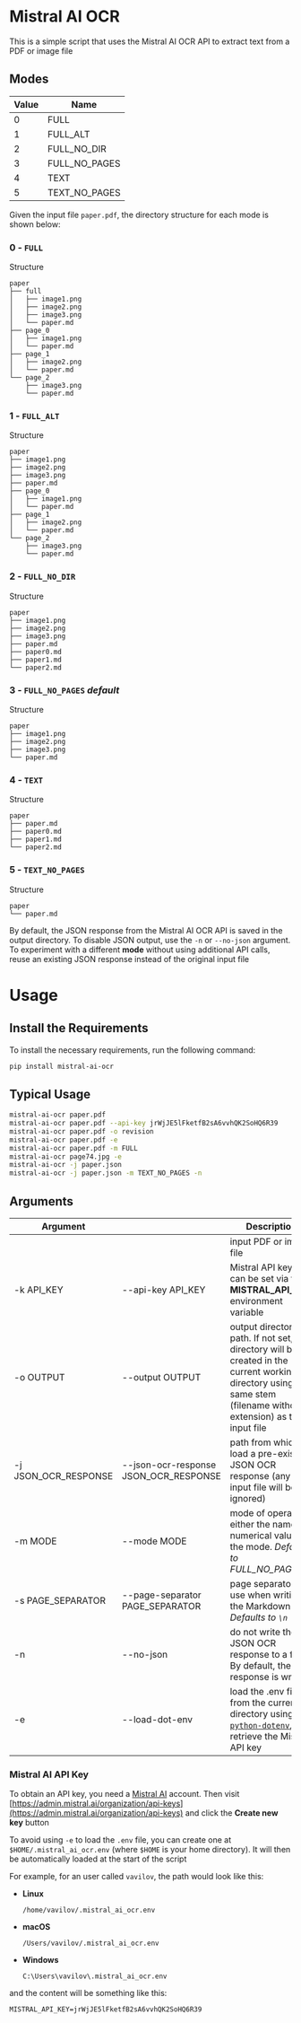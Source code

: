 # Mistral AI OCR
This is a simple script that uses the Mistral AI OCR API to extract text from a PDF or image file

## Modes

| Value | Name |
|-|-|
| 0 | FULL |
| 1 | FULL_ALT |
| 2 | FULL_NO_DIR |
| 3 | FULL_NO_PAGES |
| 4 | TEXT |
| 5 | TEXT_NO_PAGES |

Given the input file `paper.pdf`, the directory structure for each mode is shown below:

### 0 - `FULL`

Structure
```
paper
├── full
│   ├── image1.png
│   ├── image2.png
│   ├── image3.png
│   └── paper.md
├── page_0
│   ├── image1.png
│   └── paper.md
├── page_1
│   ├── image2.png
│   └── paper.md
└── page_2
    ├── image3.png
    └── paper.md
```

### 1 - `FULL_ALT`

Structure
```
paper
├── image1.png
├── image2.png
├── image3.png
├── paper.md
├── page_0
│   ├── image1.png
│   └── paper.md
├── page_1
│   ├── image2.png
│   └── paper.md
└── page_2
    ├── image3.png
    └── paper.md
```

### 2 - `FULL_NO_DIR`

Structure
```
paper
├── image1.png
├── image2.png
├── image3.png
├── paper.md
├── paper0.md
├── paper1.md
└── paper2.md
```

### 3 - `FULL_NO_PAGES` *default*

Structure
```
paper
├── image1.png
├── image2.png
├── image3.png
└── paper.md
```

### 4 - `TEXT`

Structure
```
paper
├── paper.md
├── paper0.md
├── paper1.md
└── paper2.md
```

### 5 - `TEXT_NO_PAGES`

Structure
```
paper
└── paper.md
```

By default, the JSON response from the Mistral AI OCR API is saved in the output directory. To disable JSON output, use the `-n` or `--no-json` argument. To experiment with a different **mode** without using additional API calls, reuse an existing JSON response instead of the original input file

# Usage

## Install the Requirements

To install the necessary requirements, run the following command:

```sh
pip install mistral-ai-ocr
```

## Typical Usage

```sh
mistral-ai-ocr paper.pdf
mistral-ai-ocr paper.pdf --api-key jrWjJE5lFketfB2sA6vvhQK2SoHQ6R39
mistral-ai-ocr paper.pdf -o revision
mistral-ai-ocr paper.pdf -e
mistral-ai-ocr paper.pdf -m FULL
mistral-ai-ocr page74.jpg -e
mistral-ai-ocr -j paper.json
mistral-ai-ocr -j paper.json -m TEXT_NO_PAGES -n
```

## Arguments

| Argument || Description |
|-|-|-|
| | | input PDF or image file |
| -k API_KEY | --api-key API_KEY | Mistral API key, can be set via the **MISTRAL_API_KEY** environment variable |
| -o OUTPUT | --output OUTPUT | output directory path. If not set, a directory will be created in the current working directory using the same stem (filename without extension) as the input file |
| -j JSON_OCR_RESPONSE | --json-ocr-response JSON_OCR_RESPONSE | path from which to load a pre-existing JSON OCR response (any input file will be ignored) |
| -m MODE | --mode MODE | mode of operation: either the name or numerical value of the mode. _Defaults to FULL_NO_PAGES_ |
| -s PAGE_SEPARATOR | --page-separator PAGE_SEPARATOR | page separator to use when writing the Markdown file. _Defaults to `\n`_ |
| -n | --no-json | do not write the JSON OCR response to a file. By default, the response is written |
| -e | --load-dot-env | load the .env file from the current directory using [`python-dotenv`](https://pypi.org/project/python-dotenv/), to retrieve the Mistral API key |

### Mistral AI API Key

To obtain an API key, you need a [Mistral AI](https://auth.mistral.ai/ui/registration) account. Then visit [https://admin.mistral.ai/organization/api-keys](https://admin.mistral.ai/organization/api-keys) and click the **Create new key** button

To avoid using `-e` to load the `.env` file, you can create one at `$HOME/.mistral_ai_ocr.env` (where `$HOME` is your home directory). It will then be automatically loaded at the start of the script

For example, for an user called `vavilov`, the path would look like this:

* **Linux**
  ```
  /home/vavilov/.mistral_ai_ocr.env  
  ```

* **macOS**
  ```
  /Users/vavilov/.mistral_ai_ocr.env  
  ```

* **Windows**
  ```
  C:\Users\vavilov\.mistral_ai_ocr.env  
  ```

and the content will be something like this:

```
MISTRAL_API_KEY=jrWjJE5lFketfB2sA6vvhQK2SoHQ6R39
```
